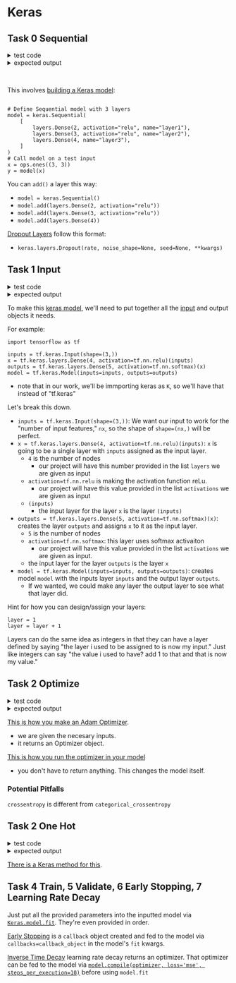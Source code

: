 # Keras


## Task 0 Sequential

<details>
  <summary>test code</summary>
  
  ```python
  #!/usr/bin/env python3

  # Force Seed - fix for Keras
  SEED = 0

  import os
  os.environ['PYTHONHASHSEED'] = str(SEED)
  import random
  random.seed(SEED)
  import numpy as np
  np.random.seed(SEED)
  import tensorflow as tf
  tf.random.set_seed(SEED)
  import tensorflow.keras as K

  build_model = __import__('0-sequential').build_model

  if __name__ == '__main__':
      network = build_model(784, [256, 256, 10], ['tanh', 'tanh', 'softmax'], 0.001, 0.95)
      network.summary()
      print(network.losses)

```
</details>
<details>
  <summary>expected output</summary>

  ```python
Model: "sequential"
_________________________________________________________________
Layer (type)                 Output Shape              Param #
=================================================================
dense (Dense)                (None, 256)               200960
_________________________________________________________________
dropout (Dropout)            (None, 256)               0
_________________________________________________________________
dense_1 (Dense)              (None, 256)               65792
_________________________________________________________________
dropout_1 (Dropout)          (None, 256)               0
_________________________________________________________________
dense_2 (Dense)              (None, 10)                2570
=================================================================
Total params: 269,322
Trainable params: 269,322
Non-trainable params: 0
_________________________________________________________________
[<tf.Tensor: shape=(), dtype=float32, numpy=0.5120259>, <tf.Tensor: shape=(), dtype=float32, numpy=0.5118243>, <tf.Tensor: shape=(), dtype=float32, numpy=0.020181004>]

```
</details>

&nbsp;

This involves [building a Keras model](https://keras.io/guides/sequential_model/):
```

# Define Sequential model with 3 layers
model = keras.Sequential(
    [
        layers.Dense(2, activation="relu", name="layer1"),
        layers.Dense(3, activation="relu", name="layer2"),
        layers.Dense(4, name="layer3"),
    ]
)
# Call model on a test input
x = ops.ones((3, 3))
y = model(x)
```

You can `add()` a layer this way:
* `model = keras.Sequential()`
* `model.add(layers.Dense(2, activation="relu"))`
* `model.add(layers.Dense(3, activation="relu"))`
* `model.add(layers.Dense(4))`

[Dropout Layers](https://keras.io/api/layers/regularization_layers/dropout/) follow this format:
* `keras.layers.Dropout(rate, noise_shape=None, seed=None, **kwargs)`

## Task 1 Input


<details>
  <summary>test code</summary>

  ```python
#!/usr/bin/env python3

# Force Seed - fix for Keras
SEED = 0

import os
os.environ['PYTHONHASHSEED'] = str(SEED)
import random
random.seed(SEED)
import numpy as np
np.random.seed(SEED)
import tensorflow as tf
tf.random.set_seed(SEED)
import tensorflow.keras as K
build_model = __import__('1-input').build_model

if __name__ == '__main__':
    network = build_model(784, [256, 256, 10], ['tanh', 'tanh', 'softmax'], 0.001, 0.95)
    network.summary()
    print(network.losses)

```
</details>
<details>
  <summary>expected output</summary>

  ```python
Model: "model"
_________________________________________________________________
Layer (type)                 Output Shape              Param #
=================================================================
input_1 (InputLayer)         [(None, 784)]             0
_________________________________________________________________
dense (Dense)                (None, 256)               200960
_________________________________________________________________
dropout (Dropout)            (None, 256)               0
_________________________________________________________________
dense_1 (Dense)              (None, 256)               65792
_________________________________________________________________
dropout_1 (Dropout)          (None, 256)               0
_________________________________________________________________
dense_2 (Dense)              (None, 10)                2570
=================================================================
Total params: 269,322
Trainable params: 269,322
Non-trainable params: 0
_________________________________________________________________
[<tf.Tensor: shape=(), dtype=float32, numpy=0.5120259>, <tf.Tensor: shape=(), dtype=float32, numpy=0.5118243>, <tf.Tensor: shape=(), dtype=float32, numpy=0.020181004>]

```
</details>

To make this [keras model](https://www.tensorflow.org/api_docs/python/tf/keras/Model), we'll need to put together all the [input](https://www.tensorflow.org/api_docs/python/tf/keras/Input) and output objects it needs.

For example:
```
import tensorflow as tf

inputs = tf.keras.Input(shape=(3,))
x = tf.keras.layers.Dense(4, activation=tf.nn.relu)(inputs)
outputs = tf.keras.layers.Dense(5, activation=tf.nn.softmax)(x)
model = tf.keras.Model(inputs=inputs, outputs=outputs)
```

* note that in our work, we'll be immporting keras as `K`, so we'll have that instead of "tf.keras"

Let's break this down.
* `inputs = tf.keras.Input(shape=(3,))`: We want our input to work for the "number of input features," `nx`, so the shape of `shape=(nx,)` will be perfect.
* `x = tf.keras.layers.Dense(4, activation=tf.nn.relu)(inputs)`: `x` is going to be a single layer with `inputs` assigned as the input layer.
  * `4` is the number of nodes
    * our project will have this number provided in the list `layers` we are given as input
  * `activation=tf.nn.relu` is making the activation function reLu.
    * our project will have this value provided in the list `activations` we are given as input
  * `(inputs)`
    * the input layer for the layer `x` is the layer `(inputs)`
* `outputs = tf.keras.layers.Dense(5, activation=tf.nn.softmax)(x)`: creates the layer  `outputs` and assigns `x` to it as the input layer.
    * `5` is the number of nodes
    * `activation=tf.nn.softmax`: this layer uses softmax activaiton
      * our project will have this value provided in the list `activations` we are given as input.
    * the input layer for the layer `outputs` is the layer `x`
* `model = tf.keras.Model(inputs=inputs, outputs=outputs)`: creates model `model` with the inputs layer `inputs` and the output layer `outputs`.
  * If we wanted, we could make any layer the output layer to see what that layer did.

Hint for how you can design/assign your layers:
```
layer = 1
layer = layer + 1
```
Layers can do the same idea as integers in that they can have a layer defined by saying "the layer i used to be assigned to is now my input." Just like integers can say "the value i used to have? add 1 to that and that is now my value."

## Task 2 Optimize

<details>
  <summary>test code</summary>

  ```python
#!/usr/bin/env python3

import tensorflow as tf

build_model = __import__('1-input').build_model
optimize_model = __import__('2-optimize').optimize_model

if __name__ == '__main__':
    model = build_model(784, [256, 256, 10], ['tanh', 'tanh', 'softmax'], 0.001, 0.95)
    optimize_model(model, 0.01, 0.99, 0.9)
    print(model.loss)
    opt = model.optimizer
    print(opt.__class__)
    print(tuple(map(lambda x: x.numpy(),(opt.lr, opt.beta_1, opt.beta_2))))

```
</details>
<details>
  <summary>expected output</summary>

  ```python
categorical_crossentropy
<class 'keras.optimizer_v2.adam.Adam'>
(0.01, 0.99, 0.9)


```
</details>

[This is how you make an Adam Optimizer](https://www.tensorflow.org/api_docs/python/tf/keras/optimizers/Adam).
* we are given the necesary inputs.
* it returns an Optimizer object.

[This is how you run the optimizer in your model](https://keras.io/api/models/model_training_apis/)
* you don't have to return anything. This changes the model itself.

### Potential Pitfalls

`crossentropy` is different from `categorical_crossentropy`


## Task 2 One Hot

<details>
  <summary>test code</summary>

  ```python
#!/usr/bin/env python3

import numpy as np
one_hot = __import__('3-one_hot').one_hot

if __name__ == '__main__':
    labels = np.load('../data/MNIST.npz')['Y_train'][:10]
    print(labels)
    print(one_hot(labels))


```
</details>
<details>
  <summary>expected output</summary>

  ```python
[5 0 4 1 9 2 1 3 1 4]
[[0. 0. 0. 0. 0. 1. 0. 0. 0. 0.]
 [1. 0. 0. 0. 0. 0. 0. 0. 0. 0.]
 [0. 0. 0. 0. 1. 0. 0. 0. 0. 0.]
 [0. 1. 0. 0. 0. 0. 0. 0. 0. 0.]
 [0. 0. 0. 0. 0. 0. 0. 0. 0. 1.]
 [0. 0. 1. 0. 0. 0. 0. 0. 0. 0.]
 [0. 1. 0. 0. 0. 0. 0. 0. 0. 0.]
 [0. 0. 0. 1. 0. 0. 0. 0. 0. 0.]
 [0. 1. 0. 0. 0. 0. 0. 0. 0. 0.]
 [0. 0. 0. 0. 1. 0. 0. 0. 0. 0.]]
```
</details>

[There is a Keras method for this](https://www.tensorflow.org/api_docs/python/tf/keras/utils/to_categorical).

## Task 4 Train, 5 Validate, 6 Early Stopping, 7 Learning Rate Decay

Just put all the provided parameters into the inputted model via [`Keras.model.fit`](https://www.tensorflow.org/api_docs/python/tf/keras/Model). They're even provided in order.

[Early Stopping](https://keras.io/api/callbacks/early_stopping/) is a `callback` object created and fed to the model via `callbacks=callback_object` in the model's `fit` kwargs.

[Inverse Time Decay](https://keras.io/api/optimizers/learning_rate_schedules/inverse_time_decay/) learning rate decay returns an optimizer. That optimizer can be fed to the model via [`model.compile(optimizer, loss='mse', steps_per_execution=10)`](https://www.tensorflow.org/api_docs/python/tf/keras/Model) before using `model.fit`